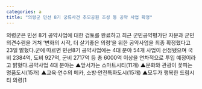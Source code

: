 ```yaml
---
categories: a
title: "의령군 민선 8기 궁류사건 추모공원 조성 등 공약 사업 확정"
---
```

의령군은 민선 8기 공약사업에 대한 검토를 완료하고 최근 군민공약평가단 자문과 군민 의견수렴을 거쳐 ‘변화의 시작, 더 살기좋은 의령’을 위한 공약사업을 최종 확정했다고 23일 밝혔다.군에 따르면 민선8기 공약사업에는 4대 분야 54개 사업이 선정됐으며 국비 2384억, 도비 927억, 군비 2717억 등 총 6000억 이상을 연차적으로 투입 예정이라고 밝혔다.공약사업 4대 분야는 ▲앞서가는 스마트시티(11개) ▲문화와 관광이 꽃피는 명품도시(15개) ▲교육·연수의 메카, 소방·안전특화도시(15개) ▲모두가 행복한 드림시티 의령(1
